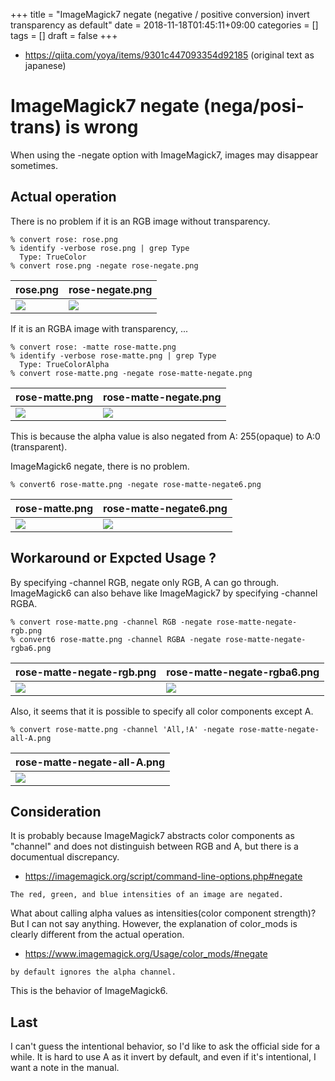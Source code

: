 +++
title = "ImageMagick7 negate (negative / positive conversion) invert transparency as default"
date = 2018-11-18T01:45:11+09:00
categories = []
tags = []
draft = false
+++

- https://qiita.com/yoya/items/9301c447093354d92185 (original text as japanese)

# ImageMagick7 negate (nega/posi-trans) is wrong

When using the -negate option with ImageMagick7, images may disappear sometimes.

## Actual operation

There is no problem if it is an RGB image without transparency.

```
% convert rose: rose.png
% identify -verbose rose.png | grep Type
  Type: TrueColor
% convert rose.png -negate rose-negate.png
```
|rose.png | rose-negate.png|
|---|---|
| <img src="../rose.png" /> |<img src="../rose-negate.png" /> |

If it is an RGBA image with transparency, ...

```
% convert rose: -matte rose-matte.png
% identify -verbose rose-matte.png | grep Type
  Type: TrueColorAlpha
% convert rose-matte.png -negate rose-matte-negate.png
```
|rose-matte.png | rose-matte-negate.png|
|---|---|
| <img src="../rose-matte.png" /> |<img src="../rose-matte-negate.png" /> |

This is because the alpha value is also negated from A: 255(opaque) to A:0 (transparent).

ImageMagick6 negate, there is no problem.

```
% convert6 rose-matte.png -negate rose-matte-negate6.png
```
|rose-matte.png | rose-matte-negate6.png|
|---|---|
| <img src="../rose-matte.png" /> |<img src="../rose-matte-negate6.png" /> |

## Workaround or Expcted Usage ?

By specifying -channel RGB, negate only RGB, A can go through.
ImageMagick6 can also behave like ImageMagick7 by specifying -channel RGBA.

```
% convert rose-matte.png -channel RGB -negate rose-matte-negate-rgb.png
% convert6 rose-matte.png -channel RGBA -negate rose-matte-negate-rgba6.png
```

|rose-matte-negate-rgb.png|rose-matte-negate-rgba6.png|
|---|---|
| <img src="../rose-matte-negate-rgb.png" /> |<img src="../rose-matte-negate-rgba6.png" /> |

Also, it seems that it is possible to specify all color components except A.

```
% convert rose-matte.png -channel 'All,!A' -negate rose-matte-negate-all-A.png
```

|rose-matte-negate-all-A.png|
|---|
| <img src="../rose-matte-negate-all-A.png" /> |

## Consideration

It is probably because ImageMagick7 abstracts color components as "channel" and does not distinguish between RGB and A, but there is a documentual discrepancy.

- https://imagemagick.org/script/command-line-options.php#negate

```
The red, green, and blue intensities of an image are negated.
```
What about calling alpha values ​​as intensities(color component strength)? But I can not say anything.
However, the explanation of color_mods is clearly different from the actual operation.

- https://www.imagemagick.org/Usage/color_mods/#negate

```
by default ignores the alpha channel.
```

This is the behavior of ImageMagick6.

## Last

I can't guess the intentional behavior, so I'd like to ask the official side for a while.
It is hard to use A as it invert by default, and even if it's intentional, I want a note in the manual.

